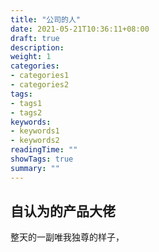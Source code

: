 ```yaml
---
title: "公司的人"
date: 2021-05-21T10:36:11+08:00
draft: true
description:
weight: 1
categories:
- categories1
- categories2
tags:
- tags1
- tags2
keywords:
- keywords1
- keywords2
readingTime: ""
showTags: true
summary: ""
---
```


## 自认为的产品大佬
整天的一副唯我独尊的样子，
